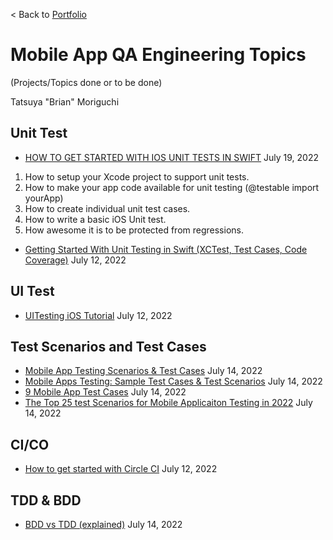< Back to <a href="https://tatsuyamoriguchi.github.io/portfolio/">Portfolio</a>
# Mobile App QA Engineering Topics
(Projects/Topics done or to be done)

Tatsuya "Brian" Moriguchi

## Unit Test
* <a href="https://x-team.com/blog/how-to-get-started-with-ios-unit-tests-in-swift/">HOW TO GET STARTED WITH IOS UNIT TESTS IN SWIFT</a> July 19, 2022
1. How to setup your Xcode project to support unit tests.
2. How to make your app code available for unit testing (@testable import yourApp)
3. How to create individual unit test cases.
4. How to write a basic iOS Unit test.
5. How awesome it is to be protected from regressions.

* <a href="https://youtu.be/F5aDfGNdsac" target="_blank">Getting Started With Unit Testing in Swift (XCTest, Test Cases, Code Coverage)</a> July 12, 2022

## UI Test
* <a href="https://youtu.be/rmKbsQ41wVY" target="_blank">UITesting iOS Tutorial</a> July 12, 2022

## Test Scenarios and Test Cases
* <a href="https://crediblesoft.com/how-to-test-mobile-app-guide-tutorial/" target="_blank">Mobile App Testing Scenarios & Test Cases</a> July 14, 2022
* <a href="https://www.guru99.com/testing-mobile-apps.html" target="_blank">Mobile Apps Testing: Sample Test Cases & Test Scenarios</a> July 14, 2022
* <a href="https://testlio.com/blog/9-mobile-app-test-cases/" target="_blank">9 Mobile App Test Cases</a> July 14, 2022
* <a href="https://www.testrigtechnologies.com/25-test-scenarios-for-mobile-app-testing/" target="_blank">The Top 25 test Scenarios for Mobile Applicaiton Testing in 2022</a> July 14, 2022

## CI/CO
* <a href="https://youtube.com/playlist?list=PL9GgS3TcDh8x6tcY7HDq2zmEx0fAtwWsM" target="_blank">How to get started with Circle CI</a> July 12, 2022

## TDD & BDD
* <a href="https://youtu.be/mT8QDNNhExg" target="_blank">BDD vs TDD (explained)</a> July 14, 2022
